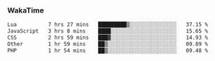 ### WakaTime

<!--START_SECTION:waka-->

```txt
Lua          7 hrs 27 mins   █████████▒░░░░░░░░░░░░░░░   37.15 %
JavaScript   3 hrs 8 mins    ████░░░░░░░░░░░░░░░░░░░░░   15.65 %
CSS          2 hrs 59 mins   ███▓░░░░░░░░░░░░░░░░░░░░░   14.93 %
Other        1 hr 59 mins    ██▒░░░░░░░░░░░░░░░░░░░░░░   09.89 %
PHP          1 hr 54 mins    ██▒░░░░░░░░░░░░░░░░░░░░░░   09.48 %
```

<!--END_SECTION:waka-->
